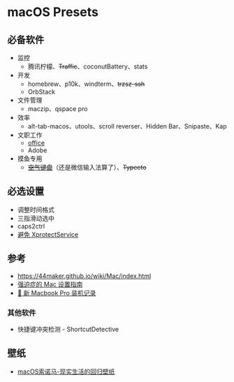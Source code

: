 # macOS Presets

## 必备软件
- 监控
  - 腾讯柠檬、~~Traffic~~、coconutBattery、stats
- 开发
  - homebrew、p10k、windterm、~~trzsz-ssh~~
  - OrbStack
- 文件管理
  - maczip、qspace pro
- 效率
  - alt-tab-macos、utools、scroll reverser、Hidden Bar、Snipaste、Kap
- 文职工作
  - [office](https://gist.github.com/zthxxx/9ddc171d00df98cbf8b4b0d8469ce90a)
  - Adobe
- 摸鱼专用
  - ~~[空气键盘](https://xtool.club/app/airkeyboard)~~（还是微信输入法算了）、~~Typeeto~~

## 必选设置
- 调整时间格式
- 三指滑动选中
- caps2ctrl
- [避免 XprotectService](https://catcoding.me/p/apple-perf/)

## 参考
- https://44maker.github.io/wiki/Mac/index.html
- [强迫症的 Mac 设置指南](https://github.com/macdao/ocds-guide-to-setting-up-mac)
- [📝 新 Macbook Pro 装机记录](https://www.rustc.cloud/mac-install)

### 其他软件
- 快捷键冲突检测 - ShortcutDetective

## 壁纸
- [macOS索诺马-现实生活的回归壁纸](https://www.dylanmcd.com/blog/macos-sonoma-wallpapers/)

